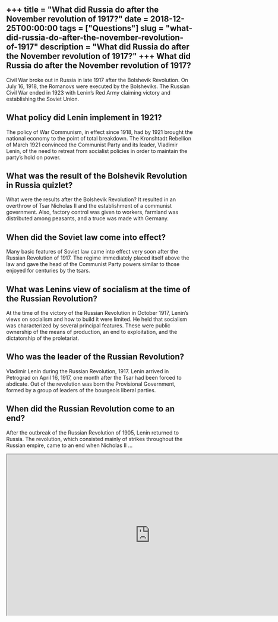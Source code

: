 +++
title = "What did Russia do after the November revolution of 1917?"
date = 2018-12-25T00:00:00
tags = ["Questions"]
slug = "what-did-russia-do-after-the-november-revolution-of-1917"
description = "What did Russia do after the November revolution of 1917?"
+++
What did Russia do after the November revolution of 1917?
---------------------------------------------------------

Civil War broke out in Russia in late 1917 after the Bolshevik Revolution. On July 16, 1918, the Romanovs were executed by the Bolsheviks. The Russian Civil War ended in 1923 with Lenin’s Red Army claiming victory and establishing the Soviet Union.

What policy did Lenin implement in 1921?
----------------------------------------

The policy of War Communism, in effect since 1918, had by 1921 brought the national economy to the point of total breakdown. The Kronshtadt Rebellion of March 1921 convinced the Communist Party and its leader, Vladimir Lenin, of the need to retreat from socialist policies in order to maintain the party’s hold on power.

What was the result of the Bolshevik Revolution in Russia quizlet?
------------------------------------------------------------------

What were the results after the Bolshevik Revolution? It resulted in an overthrow of Tsar Nicholas II and the establishment of a communist government. Also, factory control was given to workers, farmland was distributed among peasants, and a truce was made with Germany.

When did the Soviet law come into effect?
-----------------------------------------

Many basic features of Soviet law came into effect very soon after the Russian Revolution of 1917. The regime immediately placed itself above the law and gave the head of the Communist Party powers similar to those enjoyed for centuries by the tsars.

What was Lenins view of socialism at the time of the Russian Revolution?
------------------------------------------------------------------------

At the time of the victory of the Russian Revolution in October 1917, Lenin’s views on socialism and how to build it were limited. He held that socialism was characterized by several principal features. These were public ownership of the means of production, an end to exploitation, and the dictatorship of the proletariat.

Who was the leader of the Russian Revolution?
---------------------------------------------

Vladimir Lenin during the Russian Revolution, 1917. Lenin arrived in Petrograd on April 16, 1917, one month after the Tsar had been forced to abdicate. Out of the revolution was born the Provisional Government, formed by a group of leaders of the bourgeois liberal parties.

When did the Russian Revolution come to an end?
-----------------------------------------------

After the outbreak of the Russian Revolution of 1905, Lenin returned to Russia. The revolution, which consisted mainly of strikes throughout the Russian empire, came to an end when Nicholas II …

<iframe allow="accelerometer; autoplay; clipboard-write; encrypted-media; gyroscope; picture-in-picture" allowfullscreen="" class="__youtube_prefs__  epyt-is-override  no-lazyload" data-no-lazy="1" data-origheight="433" data-origwidth="770" data-skipgform_ajax_framebjll="" height="433" id="_ytid_76962" loading="lazy" src="https://www.youtube.com/embed/U6KR4cLLVzQ?enablejsapi=1&autoplay=0&cc_load_policy=0&cc_lang_pref=&iv_load_policy=1&loop=0&modestbranding=0&rel=1&fs=1&playsinline=0&autohide=2&theme=dark&color=red&controls=1&" title="YouTube player" width="770"></iframe>